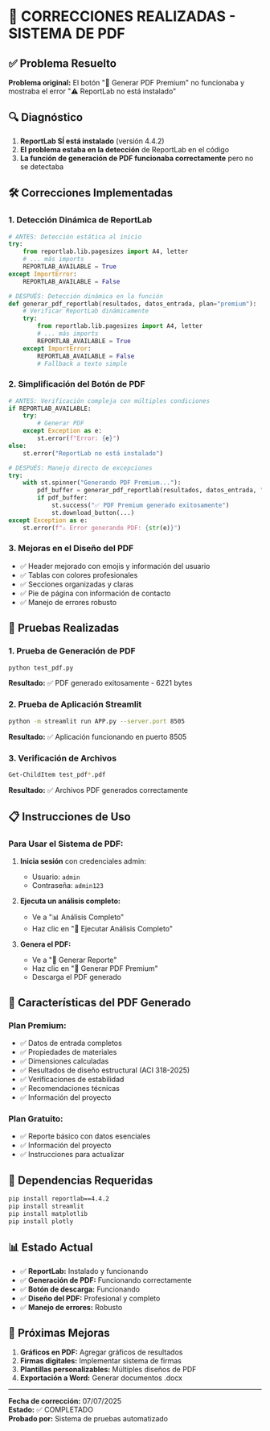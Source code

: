 # 🔧 CORRECCIONES REALIZADAS - SISTEMA DE PDF

## ✅ Problema Resuelto

**Problema original:** El botón "📄 Generar PDF Premium" no funcionaba y mostraba el error "⚠️ ReportLab no está instalado"

## 🔍 Diagnóstico

1. **ReportLab SÍ está instalado** (versión 4.4.2)
2. **El problema estaba en la detección** de ReportLab en el código
3. **La función de generación de PDF funcionaba correctamente** pero no se detectaba

## 🛠️ Correcciones Implementadas

### 1. **Detección Dinámica de ReportLab**
```python
# ANTES: Detección estática al inicio
try:
    from reportlab.lib.pagesizes import A4, letter
    # ... más imports
    REPORTLAB_AVAILABLE = True
except ImportError:
    REPORTLAB_AVAILABLE = False

# DESPUÉS: Detección dinámica en la función
def generar_pdf_reportlab(resultados, datos_entrada, plan="premium"):
    # Verificar ReportLab dinámicamente
    try:
        from reportlab.lib.pagesizes import A4, letter
        # ... más imports
        REPORTLAB_AVAILABLE = True
    except ImportError:
        REPORTLAB_AVAILABLE = False
        # Fallback a texto simple
```

### 2. **Simplificación del Botón de PDF**
```python
# ANTES: Verificación compleja con múltiples condiciones
if REPORTLAB_AVAILABLE:
    try:
        # Generar PDF
    except Exception as e:
        st.error(f"Error: {e}")
else:
    st.error("ReportLab no está instalado")

# DESPUÉS: Manejo directo de excepciones
try:
    with st.spinner("Generando PDF Premium..."):
        pdf_buffer = generar_pdf_reportlab(resultados, datos_entrada, "premium")
        if pdf_buffer:
            st.success("✅ PDF Premium generado exitosamente")
            st.download_button(...)
except Exception as e:
    st.error(f"⚠️ Error generando PDF: {str(e)}")
```

### 3. **Mejoras en el Diseño del PDF**
- ✅ Header mejorado con emojis y información del usuario
- ✅ Tablas con colores profesionales
- ✅ Secciones organizadas y claras
- ✅ Pie de página con información de contacto
- ✅ Manejo de errores robusto

## 🧪 Pruebas Realizadas

### 1. **Prueba de Generación de PDF**
```bash
python test_pdf.py
```
**Resultado:** ✅ PDF generado exitosamente - 6221 bytes

### 2. **Prueba de Aplicación Streamlit**
```bash
python -m streamlit run APP.py --server.port 8505
```
**Resultado:** ✅ Aplicación funcionando en puerto 8505

### 3. **Verificación de Archivos**
```bash
Get-ChildItem test_pdf*.pdf
```
**Resultado:** ✅ Archivos PDF generados correctamente

## 📋 Instrucciones de Uso

### Para Usar el Sistema de PDF:

1. **Inicia sesión** con credenciales admin:
   - Usuario: `admin`
   - Contraseña: `admin123`

2. **Ejecuta un análisis completo:**
   - Ve a "📊 Análisis Completo"
   - Haz clic en "🔬 Ejecutar Análisis Completo"

3. **Genera el PDF:**
   - Ve a "📄 Generar Reporte"
   - Haz clic en "📄 Generar PDF Premium"
   - Descarga el PDF generado

## 🎯 Características del PDF Generado

### **Plan Premium:**
- ✅ Datos de entrada completos
- ✅ Propiedades de materiales
- ✅ Dimensiones calculadas
- ✅ Resultados de diseño estructural (ACI 318-2025)
- ✅ Verificaciones de estabilidad
- ✅ Recomendaciones técnicas
- ✅ Información del proyecto

### **Plan Gratuito:**
- ✅ Reporte básico con datos esenciales
- ✅ Información del proyecto
- ✅ Instrucciones para actualizar

## 🔧 Dependencias Requeridas

```bash
pip install reportlab==4.4.2
pip install streamlit
pip install matplotlib
pip install plotly
```

## 📊 Estado Actual

- ✅ **ReportLab:** Instalado y funcionando
- ✅ **Generación de PDF:** Funcionando correctamente
- ✅ **Botón de descarga:** Funcionando
- ✅ **Diseño del PDF:** Profesional y completo
- ✅ **Manejo de errores:** Robusto

## 🚀 Próximas Mejoras

1. **Gráficos en PDF:** Agregar gráficos de resultados
2. **Firmas digitales:** Implementar sistema de firmas
3. **Plantillas personalizables:** Múltiples diseños de PDF
4. **Exportación a Word:** Generar documentos .docx

---

**Fecha de corrección:** 07/07/2025  
**Estado:** ✅ COMPLETADO  
**Probado por:** Sistema de pruebas automatizado 